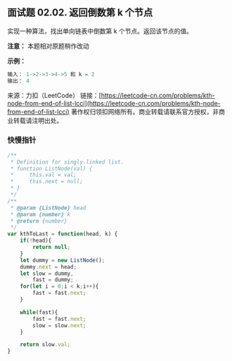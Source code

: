 ## 面试题 02.02. 返回倒数第 k 个节点

实现一种算法，找出单向链表中倒数第 k 个节点。返回该节点的值。

**注意：** 本题相对原题稍作改动

**示例：**

```js
输入： 1->2->3->4->5 和 k = 2
输出： 4
```

来源：力扣（LeetCode）
链接：[https://leetcode-cn.com/problems/kth-node-from-end-of-list-lcci](https://leetcode-cn.com/problems/kth-node-from-end-of-list-lcci)
著作权归领扣网络所有。商业转载请联系官方授权，非商业转载请注明出处。


### 快慢指针
```js
/**
 * Definition for singly-linked list.
 * function ListNode(val) {
 *     this.val = val;
 *     this.next = null;
 * }
 */
/**
 * @param {ListNode} head
 * @param {number} k
 * @return {number}
 */
var kthToLast = function(head, k) {
	if(!head){
		return null;
	}
	let dummy = new ListNode();
	dummy.next = head;
	let slow = dummy,
		fast = dummy;
	for(let i = 0;i < k;i++){
		fast = fast.next;
	} 

	while(fast){
		fast = fast.next;
		slow = slow.next;
	}

	return slow.val;
}
```